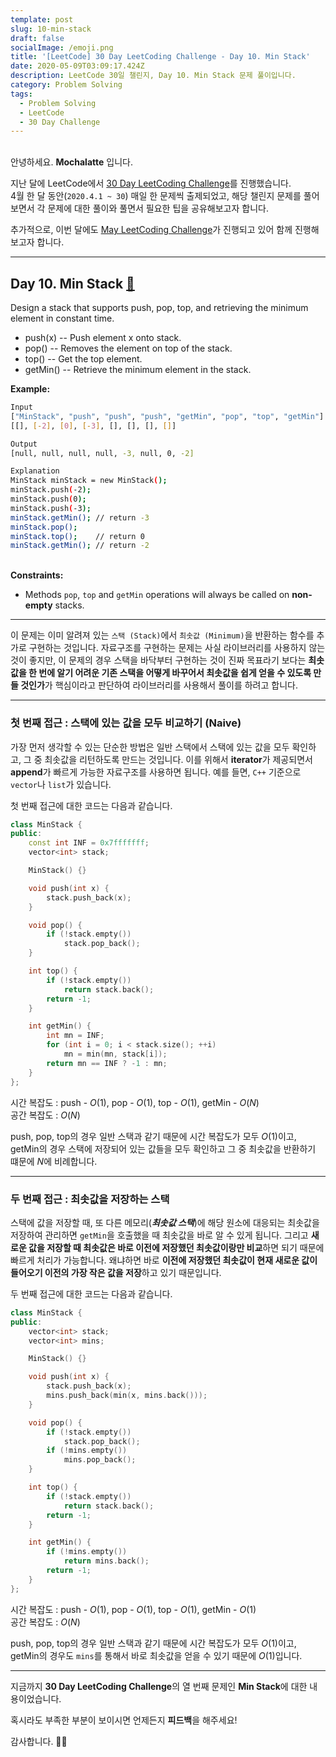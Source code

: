 ```yaml
---
template: post
slug: 10-min-stack
draft: false
socialImage: /emoji.png
title: '[LeetCode] 30 Day LeetCoding Challenge - Day 10. Min Stack'
date: 2020-05-09T03:09:17.424Z
description: LeetCode 30일 챌린지, Day 10. Min Stack 문제 풀이입니다.
category: Problem Solving
tags:
  - Problem Solving
  - LeetCode
  - 30 Day Challenge
---
```


\
안녕하세요. **Mochalatte** 입니다.

지난 달에 LeetCode에서 [30 Day LeetCoding Challenge](https://leetcode.com/explore/featured/card/30-day-leetcoding-challenge/)를 진행했습니다.\
4월 한 달 동안(`2020.4.1 ~ 30`) 매일 한 문제씩 출제되었고, 해당 챌린지 문제를 풀어보면서 각 문제에 대한 풀이와 풀면서 필요한 팁을 공유해보고자 합니다.

추가적으로, 이번 달에도 [May LeetCoding Challenge](https://leetcode.com/explore/challenge/card/may-leetcoding-challenge/)가 진행되고 있어 함께 진행해보고자 합니다.

---

## Day 10. Min Stack [🔗](https://leetcode.com/explore/featured/card/30-day-leetcoding-challenge/529/week-2/3292/)

Design a stack that supports push, pop, top, and retrieving the minimum element in constant time.

- push(x) -- Push element x onto stack.
- pop() -- Removes the element on top of the stack.
- top() -- Get the top element.
- getMin() -- Retrieve the minimum element in the stack.

**Example:**

```bash
Input
["MinStack", "push", "push", "push", "getMin", "pop", "top", "getMin"]
[[], [-2], [0], [-3], [], [], [], []]

Output
[null, null, null, null, -3, null, 0, -2]

Explanation
MinStack minStack = new MinStack();
minStack.push(-2);
minStack.push(0);
minStack.push(-3);
minStack.getMin(); // return -3
minStack.pop();
minStack.top();    // return 0
minStack.getMin(); // return -2
```

\
**Constraints:**

- Methods `pop`, `top` and `getMin` operations will always be called on **non-empty** stacks.

---

이 문제는 이미 알려져 있는 `스택 (Stack)`에서 `최솟값 (Minimum)`을 반환하는 함수를 추가로 구현하는 것입니다. 자료구조를 구현하는 문제는 사실 라이브러리를 사용하지 않는 것이 좋지만, 이 문제의 경우 스택을 바닥부터 구현하는 것이 진짜 목표라기 보다는 **최솟값을 한 번에 알기 어려운 기존 스택을 어떻게 바꾸어서 최솟값을 쉽게 얻을 수 있도록 만들 것인가**가 핵심이라고 판단하여 라이브러리를 사용해서 풀이를 하려고 합니다.

---

### 첫 번째 접근 : 스택에 있는 값을 모두 비교하기 (Naive)

가장 먼저 생각할 수 있는 단순한 방법은 일반 스택에서 스택에 있는 값을 모두 확인하고, 그 중 최솟값을 리턴하도록 만드는 것입니다. 이를 위해서 **iterator**가 제공되면서 **append**가 빠르게 가능한 자료구조를 사용하면 됩니다. 예를 들면, `C++` 기준으로 `vector`나 `list`가 있습니다.

첫 번째 접근에 대한 코드는 다음과 같습니다.

```cpp
class MinStack {
public:
    const int INF = 0x7fffffff;
    vector<int> stack;

    MinStack() {}

    void push(int x) {
        stack.push_back(x);
    }

    void pop() {
        if (!stack.empty())
            stack.pop_back();
    }

    int top() {
        if (!stack.empty())
            return stack.back();
        return -1;
    }

    int getMin() {
        int mn = INF;
        for (int i = 0; i < stack.size(); ++i)
            mn = min(mn, stack[i]);
        return mn == INF ? -1 : mn;
    }
};
```

시간 복잡도 : push - $O(1)$,  pop - $O(1)$, top - $O(1)$, getMin - $O(N)$\
공간 복잡도 : $O(N)$

push, pop, top의 경우 일반 스택과 같기 때문에 시간 복잡도가 모두 $O(1)$이고, getMin의 경우 스택에 저장되어 있는 값들을 모두 확인하고 그 중 최솟값을 반환하기 떄문에 $N$에 비례합니다.

---

### 두 번째 접근 : 최솟값을 저장하는 스택

스택에 값을 저장할 때, 또 다른 메모리(***최솟값 스택***)에 해당 원소에 대응되는 최솟값을 저장하여 관리하면 `getMin`을 호출했을 때 최솟값을 바로 알 수 있게 됩니다. 그리고 **새로운 값을 저장할 때 최솟값은 바로 이전에 저장했던 최솟값이랑만 비교**하면 되기 때문에 빠르게 처리가 가능합니다. 왜냐하면 바로 **이전에 저장했던 최솟값이 현재 새로운 값이 들어오기 이전의 가장 작은 값을 저장**하고 있기 때문입니다.

두 번째 접근에 대한 코드는 다음과 같습니다.

```cpp
class MinStack {
public:
    vector<int> stack;
    vector<int> mins;

    MinStack() {}

    void push(int x) {
        stack.push_back(x);
        mins.push_back(min(x, mins.back()));
    }

    void pop() {
        if (!stack.empty())
            stack.pop_back();
        if (!mins.empty())
            mins.pop_back();
    }

    int top() {
        if (!stack.empty())
            return stack.back();
        return -1;
    }

    int getMin() {
        if (!mins.empty())
            return mins.back();
        return -1;
    }
};
```

시간 복잡도 : push - $O(1)$,  pop - $O(1)$, top - $O(1)$, getMin - $O(1)$\
공간 복잡도 : $O(N)$

push, pop, top의 경우 일반 스택과 같기 때문에 시간 복잡도가 모두 $O(1)$이고, getMin의 경우도 `mins`를 통해서 바로 최솟값을 얻을 수 있기 때문에 $O(1)$입니다.

---

지금까지 **30 Day LeetCoding Challenge**의 열 번째 문제인 **Min Stack**에 대한 내용이었습니다.

혹시라도 부족한 부분이 보이시면 언제든지 **피드백**을 해주세요!

감사합니다. 🙇🏻‍
